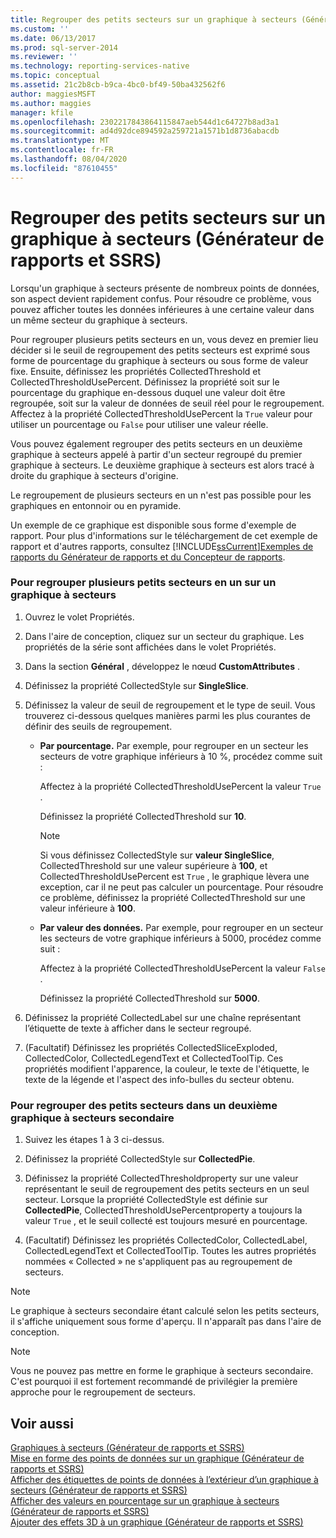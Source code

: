 ```yaml
---
title: Regrouper des petits secteurs sur un graphique à secteurs (Générateur de rapports et SSRS) | Microsoft Docs
ms.custom: ''
ms.date: 06/13/2017
ms.prod: sql-server-2014
ms.reviewer: ''
ms.technology: reporting-services-native
ms.topic: conceptual
ms.assetid: 21c2b8cb-b9ca-4bc0-bf49-50ba432562f6
author: maggiesMSFT
ms.author: maggies
manager: kfile
ms.openlocfilehash: 2302217843864115847aeb544d1c64727b8ad3a1
ms.sourcegitcommit: ad4d92dce894592a259721a1571b1d8736abacdb
ms.translationtype: MT
ms.contentlocale: fr-FR
ms.lasthandoff: 08/04/2020
ms.locfileid: "87610455"
---
```

# <a name="collect-small-slices-on-a-pie-chart-report-builder-and-ssrs"></a>Regrouper des petits secteurs sur un graphique à secteurs (Générateur de rapports et SSRS)
  Lorsqu'un graphique à secteurs présente de nombreux points de données, son aspect devient rapidement confus. Pour résoudre ce problème, vous pouvez afficher toutes les données inférieures à une certaine valeur dans un même secteur du graphique à secteurs.  
  
 Pour regrouper plusieurs petits secteurs en un, vous devez en premier lieu décider si le seuil de regroupement des petits secteurs est exprimé sous forme de pourcentage du graphique à secteurs ou sous forme de valeur fixe. Ensuite, définissez les propriétés CollectedThreshold et CollectedThresholdUsePercent. Définissez la propriété soit sur le pourcentage du graphique en-dessous duquel une valeur doit être regroupée, soit sur la valeur de données de seuil réel pour le regroupement. Affectez à la propriété CollectedThresholdUsePercent la `True` valeur pour utiliser un pourcentage ou `False` pour utiliser une valeur réelle.  
  
 Vous pouvez également regrouper des petits secteurs en un deuxième graphique à secteurs appelé à partir d'un secteur regroupé du premier graphique à secteurs. Le deuxième graphique à secteurs est alors tracé à droite du graphique à secteurs d'origine.  
  
 Le regroupement de plusieurs secteurs en un n'est pas possible pour les graphiques en entonnoir ou en pyramide.  
  
 Un exemple de ce graphique est disponible sous forme d'exemple de rapport. Pour plus d'informations sur le téléchargement de cet exemple de rapport et d'autres rapports, consultez [!INCLUDE[ssCurrent](../../includes/sscurrent-md.md)][Exemples de rapports du Générateur de rapports et du Concepteur de rapports](https://go.microsoft.com/fwlink/?LinkId=198283).  
  
### <a name="to-collect-small-slices-into-a-single-slice-on-a-pie-chart"></a>Pour regrouper plusieurs petits secteurs en un sur un graphique à secteurs  
  
1.  Ouvrez le volet Propriétés.  
  
2.  Dans l'aire de conception, cliquez sur un secteur du graphique. Les propriétés de la série sont affichées dans le volet Propriétés.  
  
3.  Dans la section **Général** , développez le nœud **CustomAttributes** .  
  
4.  Définissez la propriété CollectedStyle sur **SingleSlice**.  
  
5.  Définissez la valeur de seuil de regroupement et le type de seuil. Vous trouverez ci-dessous quelques manières parmi les plus courantes de définir des seuils de regroupement.  
  
    -   **Par pourcentage.** Par exemple, pour regrouper en un secteur les secteurs de votre graphique inférieurs à 10 %, procédez comme suit :  
  
         Affectez à la propriété CollectedThresholdUsePercent la valeur `True` .  
  
         Définissez la propriété CollectedThreshold sur **10**.  
  
        > [!NOTE]  
        >  Si vous définissez CollectedStyle sur **valeur SingleSlice**, CollectedThreshold sur une valeur supérieure à **100**, et CollectedThresholdUsePercent est `True` , le graphique lèvera une exception, car il ne peut pas calculer un pourcentage. Pour résoudre ce problème, définissez la propriété CollectedThreshold sur une valeur inférieure à **100**.  
  
    -   **Par valeur des données.** Par exemple, pour regrouper en un secteur les secteurs de votre graphique inférieurs à 5000, procédez comme suit :  
  
         Affectez à la propriété CollectedThresholdUsePercent la valeur `False` .  
  
         Définissez la propriété CollectedThreshold sur **5000**.  
  
6.  Définissez la propriété CollectedLabel sur une chaîne représentant l’étiquette de texte à afficher dans le secteur regroupé.  
  
7.  (Facultatif) Définissez les propriétés CollectedSliceExploded, CollectedColor, CollectedLegendText et CollectedToolTip. Ces propriétés modifient l'apparence, la couleur, le texte de l'étiquette, le texte de la légende et l'aspect des info-bulles du secteur obtenu.  
  
### <a name="to-collect-small-slices-into-a-secondary-callout-pie-chart"></a>Pour regrouper des petits secteurs dans un deuxième graphique à secteurs secondaire  
  
1.  Suivez les étapes 1 à 3 ci-dessus.  
  
2.  Définissez la propriété CollectedStyle sur **CollectedPie**.  
  
3.  Définissez la propriété CollectedThresholdproperty sur une valeur représentant le seuil de regroupement des petits secteurs en un seul secteur. Lorsque la propriété CollectedStyle est définie sur **CollectedPie**, CollectedThresholdUsePercentproperty a toujours la valeur `True` , et le seuil collecté est toujours mesuré en pourcentage.  
  
4.  (Facultatif) Définissez les propriétés CollectedColor, CollectedLabel, CollectedLegendText et CollectedToolTip. Toutes les autres propriétés nommées « Collected » ne s'appliquent pas au regroupement de secteurs.  
  
> [!NOTE]  
>  Le graphique à secteurs secondaire étant calculé selon les petits secteurs, il s'affiche uniquement sous forme d'aperçu. Il n'apparaît pas dans l'aire de conception.  
  
> [!NOTE]  
>  Vous ne pouvez pas mettre en forme le graphique à secteurs secondaire. C'est pourquoi il est fortement recommandé de privilégier la première approche pour le regroupement de secteurs.  
  
## <a name="see-also"></a>Voir aussi  
 [Graphiques à secteurs &#40;Générateur de rapports et SSRS&#41;](charts-report-builder-and-ssrs.md)   
 [Mise en forme des points de données sur un graphique &#40;Générateur de rapports et SSRS&#41;](formatting-data-points-on-a-chart-report-builder-and-ssrs.md)   
 [Afficher des étiquettes de points de données à l’extérieur d’un graphique à secteurs &#40;Générateur de rapports et SSRS&#41;](display-data-point-labels-outside-a-pie-chart-report-builder-and-ssrs.md)   
 [Afficher des valeurs en pourcentage sur un graphique à secteurs &#40;Générateur de rapports et SSRS&#41;](display-percentage-values-on-a-pie-chart-report-builder-and-ssrs.md)   
 [Ajouter des effets 3D à un graphique &#40;Générateur de rapports et SSRS&#41;](chart-effects-add-3d-effects-report-builder.md)  
  
  
